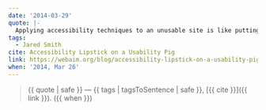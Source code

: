 ```yaml
---
date: '2014-03-29'
quote: |-
  Applying accessibility techniques to an unusable site is like putting lipstick on a pig. No matter how much you apply, it will always be a pig.
tags:
  - Jared Smith
cite: Accessibility Lipstick on a Usability Pig
link: https://webaim.org/blog/accessibility-lipstick-on-a-usability-pig/
when: '2014, Mar 26'
---
```


> {{ quote | safe }}
> — {{ tags | tagsToSentence | safe }}, [{{ cite }}]({{ link }}). ({{ when }})
